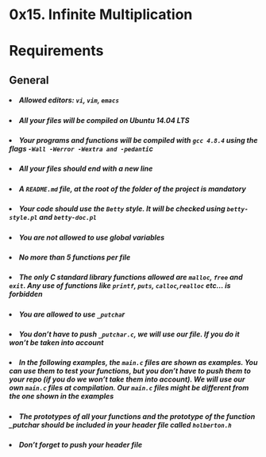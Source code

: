 # 0x15. Infinite Multiplication

# Requirements
## General

##### <li>Allowed editors: `vi`, `vim`, `emacs`</li>
##### <li>All your files will be compiled on Ubuntu 14.04 LTS
##### <li>Your programs and functions will be compiled with `gcc 4.8.4` using the flags `-Wall -Werror -Wextra and -pedanti`c</li>
##### <li>All your files should end with a new line</li>
##### <li>A `README.md` file, at the root of the folder of the project is mandatory</li>
##### <li>Your code should use the `Betty` style. It will be checked using `betty-style.pl` and `betty-doc.pl`</li>
##### <li>You are not allowed to use global variables</li>
##### <li>No more than 5 functions per file</li>
##### <li>The only C standard library functions allowed are `malloc`, `free` and `exit`. Any use of functions like `printf`, `puts`, `calloc`,`realloc` etc… is forbidden</li>
##### <li>You are allowed to use `_putcha`r</li>
##### <li>You don’t have to push `_putchar.c`, we will use our file. If you do it won’t be taken into account</li>
##### <li>In the following examples, the `main.c` files are shown as examples. You can use them to test your functions, but you don’t have to push them to your repo (if you do we won’t take them into account). We will use our own `main.c` files at compilation. Our `main.c` files might be different from the one shown in the examples</li>
##### <li>The prototypes of all your functions and the prototype of the function _putchar should be included in your header file called `holberton.h`</li>
##### <li>Don’t forget to push your header file</li>

